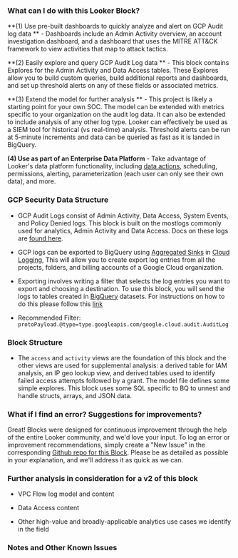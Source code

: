 ### What can I do with this Looker Block?
**(1) Use pre-built dashboards to quickly analyze and alert on GCP Audit log data ** - Dashboards include an Admin Activity overview, an account investigation dashboard, and a dashboard that uses the MITRE ATT&CK framework to view activities that map to attack tactics.

**(2) Easily explore and query GCP Audit Log data ** - This block contains Explores for the Admin Activity and Data Access tables. These Explores allow you to build custom queries, build additional reports and dashboards, and set up threshold alerts on any of these fields or associated metrics.

**(3) Extend the model for further analysis ** - This project is likely a starting point for your own SOC. The model can be extended with metrics specific to your organization on the audit log data. It can also be extended to include analysis of any other log type. Looker can effectively be used as a SIEM tool for historical (vs real-time) analysis. Threshold alerts can be run at 5-minute increments and data can be queried as fast as it is landed in BigQuery.

**(4) Use as part of an Enterprise Data Platform** - Take advantage of Looker's data platform functionality, including [data actions](https://looker.com/platform/actions), scheduling, permissions, alerting, parameterization (each user can only see their own data), and more.


### GCP Security Data Structure

* GCP Audit Logs consist of Admin Activity, Data Access, System Events, and Policy Denied logs. This block is built on the mostlogs commonly used for analytics, Admin Activity and Data Access. Docs on these logs are [found here](https://cloud.google.com/logging/docs/audit).

* GCP logs can be exported to BigQuery using [Aggregated Sinks](https://cloud.google.com/logging/docs/export/aggregated_sinks) in [Cloud Logging](https://cloud.google.com/logging), This will allow you to create export log entries from all the projects, folders, and billing accounts of a Google Cloud organization.

* Exporting involves writing a filter that selects the log entries you want to export and choosing a destination.  To use this block, you will send the logs to tables created in [BigQuery](https://cloud.google.com/bigquery) datasets. For instructions on how to do this please follow this [link](https://cloud.google.com/logging/docs/export)

* Recommended Filter:
`protoPayload.@type=type.googleapis.com/google.cloud.audit.AuditLog`



### Block Structure

* The ``access`` and ``activity`` views are the foundation of this block and the other views are used for supplemental analysis: a derived table for IAM analysis, an IP geo lookup view, and derived tables used to identify failed access attempts followed by a grant. The model file defines some simple explores. This block uses some SQL specific to BQ to unnest and handle structs, arrays, and JSON data.

### What if I find an error? Suggestions for improvements?

Great! Blocks were designed for continuous improvement through the help of the entire Looker community, and we'd love your input. To log an error or improvement recommendations, simply create a "New Issue" in the corresponding [Github repo for this Block](https://github.com/llooker/google_ga360/issues). Please be as detailed as possible in your explanation, and we'll address it as quick as we can.

### Further analysis in consideration for a v2 of this block

* VPC Flow log model and content

* Data Access content

* Other high-value and broadly-applicable analytics use cases we identify in the field

### Notes and Other Known Issues

